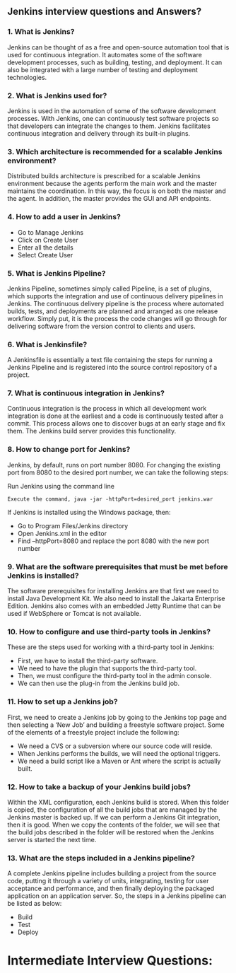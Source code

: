 ## Jenkins interview questions and Answers?
### 1. What is Jenkins?
Jenkins can be thought of as a free and open-source automation tool that is used for continuous integration. It automates some of the software development processes, such as building, testing, and deployment. It can also be integrated with a large number of testing and deployment technologies.

### 2. What is Jenkins used for?
Jenkins is used in the automation of some of the software development processes. With Jenkins, one can continuously test software projects so that developers can integrate the changes to them. Jenkins facilitates continuous integration and delivery through its built-in plugins.

### 3. Which architecture is recommended for a scalable Jenkins environment?
Distributed builds architecture is prescribed for a scalable Jenkins environment because the agents perform the main work and the master maintains the coordination. In this way, the focus is on both the master and the agent. In addition, the master provides the GUI and API endpoints.

### 4. How to add a user in Jenkins?
- Go to Manage Jenkins
- Click on Create User
- Enter all the details
- Select Create User

### 5. What is Jenkins Pipeline?
Jenkins Pipeline, sometimes simply called Pipeline, is a set of plugins, which supports the integration and use of continuous delivery pipelines in Jenkins. The continuous delivery pipeline is the process where automated builds, tests, and deployments are planned and arranged as one release workflow. Simply put, it is the process the code changes will go through for delivering software from the version control to clients and users.

### 6. What is Jenkinsfile?
A Jenkinsfile is essentially a text file containing the steps for running a Jenkins Pipeline and is registered into the source control repository of a project.

### 7. What is continuous integration in Jenkins?
Continuous integration is the process in which all development work integration is done at the earliest and a code is continuously tested after a commit. This process allows one to discover bugs at an early stage and fix them. The Jenkins build server provides this functionality.

### 8. How to change port for Jenkins?
Jenkins, by default, runs on port number 8080. For changing the existing port from 8080 to the desired port number, we can take the following steps:

Run Jenkins using the command line
```
Execute the command, java -jar -httpPort=desired_port jenkins.war
```
If Jenkins is installed using the Windows package, then:
- Go to Program Files/Jenkins directory 
- Open Jenkins.xml in the editor
- Find –httpPort=8080 and replace the port 8080 with the new port number

### 9. What are the software prerequisites that must be met before Jenkins is installed?
The software prerequisites for installing Jenkins are that first we need to install Java Development Kit. We also need to install the Jakarta Enterprise Edition. Jenkins also comes with an embedded Jetty Runtime that can be used if WebSphere or Tomcat is not available.

### 10. How to configure and use third-party tools in Jenkins?
These are the steps used for working with a third-party tool in Jenkins:
- First, we have to install the third-party software.
- We need to have the plugin that supports the third-party tool.
- Then, we must configure the third-party tool in the admin console.
- We can then use the plug-in from the Jenkins build job.

### 11. How to set up a Jenkins job?
First, we need to create a Jenkins job by going to the Jenkins top page and then selecting a ‘New Job’ and building a freestyle software project. Some of the elements of a freestyle project include the following:

- We need a CVS or a subversion where our source code will reside.
- When Jenkins performs the builds, we will need the optional triggers.
- We need a build script like a Maven or Ant where the script is actually built.

### 12. How to take a backup of your Jenkins build jobs?
Within the XML configuration, each Jenkins build is stored. When this folder is copied, the configuration of all the build jobs that are managed by the Jenkins master is backed up. If we can perform a Jenkins Git integration, then it is good. When we copy the contents of the folder, we will see that the build jobs described in the folder will be restored when the Jenkins server is started the next time.

### 13. What are the steps included in a Jenkins pipeline?
A complete Jenkins pipeline includes building a project from the source code, putting it through a variety of units, integrating, testing for user acceptance and performance, and then finally deploying the packaged application on an application server.
So, the steps in a Jenkins pipeline can be listed as below:
- Build
- Test
- Deploy

# Intermediate Interview Questions:
